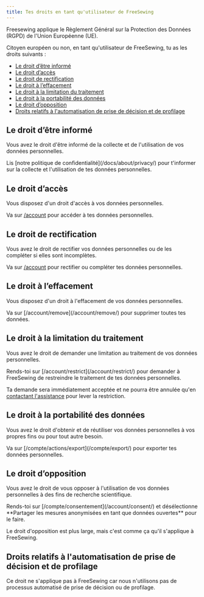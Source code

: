 ```yaml
---
title: Tes droits en tant qu'utilisateur de FreeSewing
---
```


Freesewing applique le Règlement Général sur la Protection des Données (RGPD) de l'Union Européenne (UE).

Citoyen européen ou non, en tant qu'utilisateur de FreeSewing, tu as les droits suivants :

- [Le droit d’être informé](#the-right-to-be-informed)
- [Le droit d’accès](#the-right-of-access)
- [Le droit de rectification](#the-right-to-rectification)
- [Le droit à l’effacement](#the-right-to-erasure)
- [Le droit à la limitation du traitement](#the-right-to-restrict-processing)
- [Le droit à la portabilité des données](#the-right-to-data-portability)
- [Le droit d’opposition](#the-right-to-object)
- [Droits relatifs à l'automatisation de prise de décision et de profilage](#rights-in-relation-to-automated-decision-making-and-profiling)

## Le droit d’être informé

Vous avez le droit d'être informé de la collecte et de l'utilisation de vos données personnelles.

<Tip>
Lis [notre politique de confidentialité](/docs/about/privacy/) pour t'informer sur la collecte et l'utilisation de tes données personnelles.
</Tip>

## Le droit d’accès

Vous disposez d'un droit d'accès à vos données personnelles.

<Tip>

Va sur [/account](/account/) pour accéder à tes données personnelles.
</Tip>

## Le droit de rectification

Vous avez le droit de rectifier vos données personnelles ou de les compléter si elles sont incomplètes.

<Tip>

Va sur [/account](/account/) pour rectifier ou compléter tes données personnelles.
</Tip>

## Le droit à l’effacement

Vous disposez d'un droit à l'effacement de vos données personnelles.

<Tip>
Va sur [/account/remove](/account/remove/) pour supprimer toutes tes données.
</Tip>

## Le droit à la limitation du traitement

Vous avez le droit de demander une limitation au traitement de vos données personnelles.

<Tip>
Rends-toi sur [/account/restrict](/account/restrict/) pour demander à FreeSewing de restreindre le traitement de tes données personnelles.
</Tip>

<Warning>

Ta demande sera immédiatement acceptée et ne pourra être annulée qu'en [contactant l'assistance](/support/) pour lever la restriction.

</Warning>

## Le droit à la portabilité des données

Vous avez le droit d'obtenir et de réutiliser vos données personnelles à vos propres fins ou pour tout autre besoin.

<Tip>
Va sur [/compte/actions/export](/compte/export/) pour exporter tes données personnelles.
</Tip>

## Le droit d’opposition

Vous avez le droit de vous opposer à l'utilisation de vos données personnelles à des fins de recherche scientifique.

<Tip>
Rends-toi sur [/compte/consentement](/account/consent/) et désélectionne **Partager les mesures anonymisées en tant que données ouvertes** pour le faire.
</Tip>

<Note>

Le droit d'opposition est plus large, mais c'est comme ça qu'il s'applique à FreeSewing.

</Note>

## Droits relatifs à l'automatisation de prise de décision et de profilage

Ce droit ne s'applique pas à FreeSewing car nous n'utilisons pas de processus automatisé de prise de décision ou de profilage.


